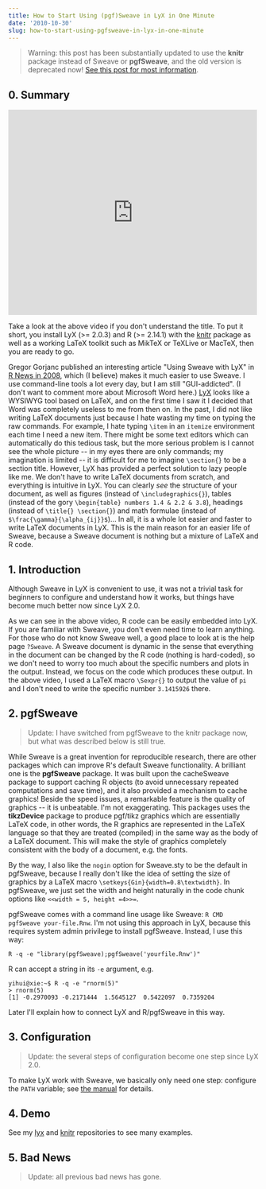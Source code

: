 ```yaml
---
title: How to Start Using (pgf)Sweave in LyX in One Minute
date: '2010-10-30'
slug: how-to-start-using-pgfsweave-in-lyx-in-one-minute
---
```


> Warning: this post has been substantially updated to use the **knitr** package instead of Sweave or **pgfSweave**, and the old version is deprecated now! [See this post for most information](/en/2011/05/sweave-and-pgfsweave-in-lyx-2-0-x-experimental/).

## 0. Summary

<iframe src="https://player.vimeo.com/video/32948939?title=0&amp;byline=0&amp;portrait=0" width="501" height="413" frameborder="0" webkitAllowFullScreen mozallowfullscreen allowFullScreen></iframe>

Take a look at the above video if you don't understand the title. To put it short, you install LyX (>= 2.0.3) and R (>= 2.14.1) with the [knitr](http://cran.r-project.org/package=knitr) package as well as a working LaTeX toolkit such as MikTeX or TeXLive or MacTeX, then you are ready to go.

Gregor Gorjanc published an interesting article "Using Sweave with LyX" in [R News in 2008](http://cran.r-project.org/doc/Rnews/Rnews_2008-1.pdf), which (I believe) makes it much easier to use Sweave. I use command-line tools a lot every day, but I am still "GUI-addicted". (I don't want to comment more about Microsoft Word here.) [LyX](http://www.lyx.org) looks like a WYSIWYG tool based on LaTeX, and on the first time I saw it I decided that Word was completely useless to me from then on. In the past, I did not like writing LaTeX documents just because I hate wasting my time on typing the raw commands. For example, I hate typing `\item` in an `itemize` environment each time I need a new item. There might be some text editors which can automatically do this tedious task, but the more serious problem is I cannot see the whole picture -- in my eyes there are only commands; my imagination is limited -- it is difficult for me to imagine `\section{}` to be a section title. However, LyX has provided a perfect solution to lazy people like me. We don't have to write LaTeX documents from scratch, and everything is intuitive in LyX. You can clearly _see_ the structure of your document, as well as figures (instead of `\includegraphics{}`), tables (instead of the gory `\begin{table} numbers 1.4 & 2.2 & 3.8`), headings (instead of `\title{} \section{}`) and math formulae (instead of `$\frac{\gamma}{\alpha_{ij}}$`)... In all, it is a whole lot easier and faster to write LaTeX documents in LyX. This is the main reason for an easier life of Sweave, because a Sweave document is nothing but a mixture of LaTeX and R code.

## 1. Introduction

Although Sweave in LyX is convenient to use, it was not a trivial task for beginners to configure and understand how it works, but things have become much better now since LyX 2.0.

As we can see in the above video, R code can be easily embedded into LyX. If you are familiar with Sweave, you don't even need time to learn anything. For those who do not know Sweave well, a good place to look at is the help page `?Sweave`. A Sweave document is dynamic in the sense that everything in the document can be changed by the R code (nothing is hard-coded), so we don't need to worry too much about the specific numbers and plots in the output. Instead, we focus on the code which produces these output. In the above video, I used a LaTeX macro `\Sexpr{}` to output the value of `pi` and I don't need to write the specific number `3.1415926` there.

## 2. **pgfSweave**

> Update: I have switched from pgfSweave to the knitr package now, but what was described below is still true.

While Sweave is a great invention for reproducible research, there are other packages which can improve R's default Sweave functionality. A brilliant one is the **pgfSweave** package. It was built upon the cacheSweave package to support caching R objects (to avoid unnecessary repeated computations and save time), and it also provided a mechanism to cache graphics! Beside the speed issues, a remarkable feature is the quality of graphics -- it is unbeatable. I'm not exaggerating. This packages uses the **tikzDevice** package to produce pgf/tikz graphics which are essentially LaTeX code, in other words, the R graphics are represented in the LaTeX language so that they are treated (compiled) in the same way as the body of a LaTeX document. This will make the style of graphics completely consistent with the body of a document, e.g. the fonts.

By the way, I also like the `nogin` option for Sweave.sty to be the default in pgfSweave, because I really don't like the idea of setting the size of graphics by a LaTeX macro `\setkeys{Gin}{width=0.8\textwidth}`. In pgfSweave, we just set the width and height naturally in the code chunk options like `<<width = 5, height =4>>=`.

pgfSweave comes with a command line usage like Sweave: `R CMD pgfSweave your-file.Rnw`. I'm not using this approach in LyX, because this requires system admin privilege to install pgfSweave. Instead, I use this way:

    R -q -e "library(pgfSweave);pgfSweave('yourfile.Rnw')"

R can accept a string in its `-e` argument, e.g.

    yihui@xie:~$ R -q -e "rnorm(5)"
    > rnorm(5)
    [1] -0.2970093 -0.2171444  1.5645127  0.5422097  0.7359204

Later I'll explain how to connect LyX and R/pgfSweave in this way.

## 3. Configuration

> Update: the several steps of configuration become one step since LyX 2.0.

To make LyX work with Sweave, we basically only need one step: configure the `PATH` variable; see [the manual](https://github.com/downloads/yihui/lyx/sweave.pdf) for details.

## 4. Demo

See my [lyx](https://github.com/yihui/lyx) and [knitr](https://github.com/yihui/knitr) repositories to see many examples.

## 5. Bad News

> Update: all previous bad news has gone.

